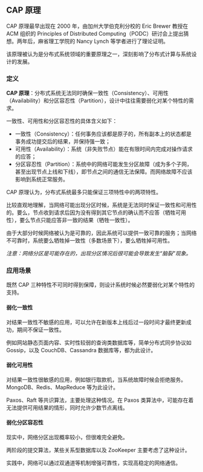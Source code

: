 ## CAP 原理

CAP 原理最早出现在 2000 年，由加州大学伯克利分校的 Eric Brewer 教授在 ACM 组织的 Principles of Distributed Computing（PODC）研讨会上提出猜想。两年后，麻省理工学院的 Nancy Lynch 等学者进行了理论证明。

该原理被认为是分布式系统领域的重要原理之一，深刻影响了分布式计算与系统设计的发展。

### 定义
**CAP 原理**：分布式系统无法同时确保一致性（Consistency）、可用性（Availability）和分区容忍性（Partition），设计中往往需要弱化对某个特性的需求。

一致性、可用性和分区容忍性的具体含义如下：

* 一致性（Consistency）：任何事务应该都是原子的，所有副本上的状态都是事务成功提交后的结果，并保持强一致；
* 可用性（Availability）：系统（非失败节点）能在有限时间内完成对操作请求的应答；
* 分区容忍性（Partition）：系统中的网络可能发生分区故障（成为多个子网，甚至出现节点上线和下线），即节点之间的通信无法保障。而网络故障不应该影响到系统正常服务。

CAP 原理认为，分布式系统最多只能保证三项特性中的两项特性。

比较直观地理解，当网络可能出现分区时候，系统是无法同时保证一致性和可用性的。要么，节点收到请求后因为没有得到其它节点的确认而不应答（牺牲可用性），要么节点只能应答非一致的结果（牺牲一致性）。

由于大部分时候网络被认为是可靠的，因此系统可以提供一致可靠的服务；当网络不可靠时，系统要么牺牲掉一致性（多数场景下），要么牺牲掉可用性。

*注意：网络分区是可能存在的，出现分区情况后很可能会导致发生“脑裂”现象。*

### 应用场景

既然 CAP 三种特性不可同时得到保障，则设计系统时候必然要弱化对某个特性的支持。

#### 弱化一致性
对结果一致性不敏感的应用，可以允许在新版本上线后过一段时间才最终更新成功，期间不保证一致性。

例如网站静态页面内容、实时性较弱的查询类数据库等，简单分布式同步协议如 Gossip，以及 CouchDB、Cassandra 数据库等，都为此设计。

#### 弱化可用性
对结果一致性很敏感的应用，例如银行取款机，当系统故障时候会拒绝服务。MongoDB、Redis、MapReduce 等为此设计。

Paxos、Raft 等共识算法，主要处理这种情况。在 Paxos 类算法中，可能存在着无法提供可用结果的情形，同时允许少数节点离线。

#### 弱化分区容忍性
现实中，网络分区出现概率较小，但很难完全避免。

两阶段的提交算法，某些关系型数据库以及 ZooKeeper 主要考虑了这种设计。

实践中，网络可以通过双通道等机制增强可靠性，实现高稳定的网络通信。

